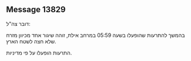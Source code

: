 ## Message 13829

דובר צה"ל:

בהמשך להתרעות שהופעלו בשעה 05:59 במרחב אילת, זוהה שיגור אחד מכיוון מזרח שלא חצה לשטח הארץ.

התרעות הופעלו על פי מדיניות.

